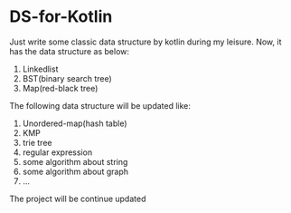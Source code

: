 # DS-for-Kotlin
Just write some classic data structure by kotlin during my leisure.
Now, it has the data structure as below:
1. Linkedlist
2. BST(binary search tree)
3. Map(red-black tree)

The following data structure will be updated like:
1. Unordered-map(hash table)
2. KMP
3. trie tree
4. regular expression
5. some algorithm about string
6. some algorithm about graph
7. ...

The project will be continue updated
